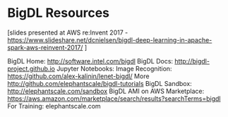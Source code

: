 # BigDL Resources
[slides presented at AWS re:Invent 2017 - https://www.slideshare.net/dcnielsen/bigdl-deep-learning-in-apache-spark-aws-reinvent-2017/ ]

BigDL Home: http://software.intel.com/bigdl
BigDL Docs: http://bigdl-project.github.io
Jupyter Notebooks:
Image Recognition: https://github.com/alex-kalinin/lenet-bigdl/
More http://github.com/elephantscale/bigdl-tutorials
BigDL Sandbox: http://elephantscale.com/sandbox
BigDL AMI on AWS Marketplace: https://aws.amazon.com/marketplace/search/results?searchTerms=bigdl
For Training:  elephantscale.com 

